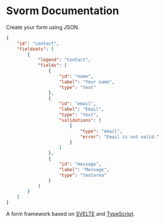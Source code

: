 # Svorm Documentation

Create your form using JSON.

```json
{
    "id": "contact",
    "fieldsets": [
        {
            "legend": "Contact",
            "fields": [
                {
                    "id": "name",
                    "label": "Your name",
                    "type": "text"
                },
                {
                    "id": "email",
                    "label": "Email",
                    "type": "text",
                    "validations": [
                        {
                            "type": "email",
                            "error": "Email is not valid."
                        }
                    ]
                },
                {
                    "id": "message",
                    "label": "Message",
                    "type": "textarea"
                }
            ]
        }
    ]
}      
```

A form framework based on [SVELTE](https://svelte.dev/) and [TypeScript](https://www.typescriptlang.org/).